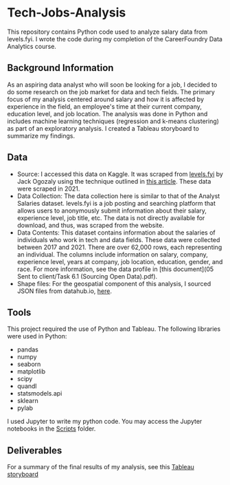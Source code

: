 # Tech-Jobs-Analysis
This repository contains Python code used to analyze salary data from levels.fyi.  I wrote the code during my completion of the CareerFoundry Data Analytics course.
## Background Information
As an aspiring data analyst who will soon be looking for a job, I decided to do some research on the job market for data and tech fields.  The primary focus of my analysis centered around salary and how it is affected by experience in the field, an employee's time at their current company, education level, and job location.  The analysis was done in Python and includes machine learning techniques (regression and k-means clustering) as part of an exploratory analysis.  I created a Tableau storyboard to summarize my findings.  
## Data 
* Source: I accessed this data on Kaggle.  It was scraped from [levels.fyi](levels.fyi) by Jack Ogozaly using the technique outlined in [this article](https://towardsdatascience.com/a-beginners-guide-to-grabbing-and-analyzing-salary-data-in-python-e8c60eab186e).  These data were scraped in 2021.
* Data Collection: The data collection here is similar to that of the Analyst Salaries dataset.  levels.fyi is a job posting and searching platform that allows users to anonymously submit information about their salary, experience level, job title, etc.  The data is not directly available for download, and thus, was scraped from the website.
* Data Contents: This dataset contains information about the salaries of individuals who work in tech and data fields.  These data were collected between 2017 and 2021.  There are over 62,000 rows, each representing an individual.  The columns include information on salary, company, experience level, years at company, job location, education, gender, and race.  For more information, see the data profile in [this document](05 Sent to client/Task 6.1 (Sourcing Open Data).pdf).
* Shape files: For the geospatial component of this analysis, I sourced JSON files from datahub.io, [here](https://datahub.io/core/geo-countries).
## Tools
This project required the use of Python and Tableau.  The following libraries were used in Python:
* pandas
* numpy
* seaborn
* matplotlib
* scipy
* quandl
* statsmodels.api
* sklearn
* pylab

I used Jupyter to write my python code.  You may access the Jupyter notebooks in the [Scripts]() folder.
## Deliverables
For a summary of the final results of my analysis, see this [Tableau storyboard](https://public.tableau.com/views/TechJobs/TechJobsAnexploratoryanalysisofthesalariesofvariousjobsindataandtechnology?:language=en-US&:display_count=n&:origin=viz_share_link)

